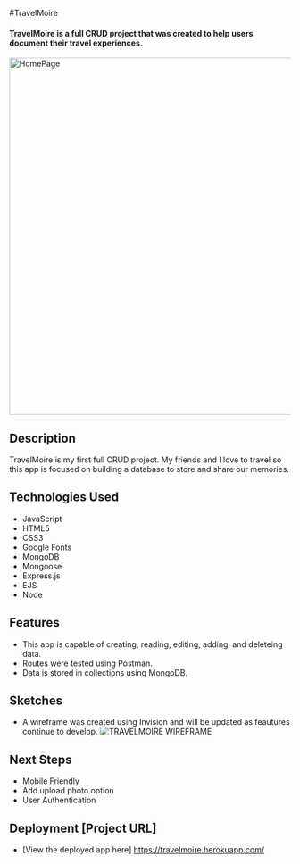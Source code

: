 #TravelMoire

#### TravelMoire is a full CRUD project that was created to help users document their travel experiences. 
<img width="640" alt="HomePage" src="https://user-images.githubusercontent.com/103911002/171841959-14fbb1dc-5807-434d-b200-29b17dd4ff05.png">

## Description
TravelMoire is my first full CRUD project. My friends and I love to travel so this app is focused on building a database to store and share our memories.

## Technologies Used
* JavaScript 
* HTML5
* CSS3
* Google Fonts
* MongoDB
* Mongoose
* Express.js
* EJS
* Node

## Features
* This app is capable of creating, reading, editing, adding, and deleteing data.
* Routes were tested using Postman.
* Data is stored in collections using MongoDB.

## Sketches
* A wireframe was created using Invision and will be updated as feautures continue to develop.
![TRAVELMOIRE WIREFRAME](https://user-images.githubusercontent.com/103911002/172105053-0616ad60-e4c1-471f-8e84-ef0a5e1e899b.png)

 ## Next Steps
* Mobile Friendly  
* Add upload photo option 
* User Authentication


## Deployment [Project URL] 
* [View the deployed app here] https://travelmoire.herokuapp.com/

